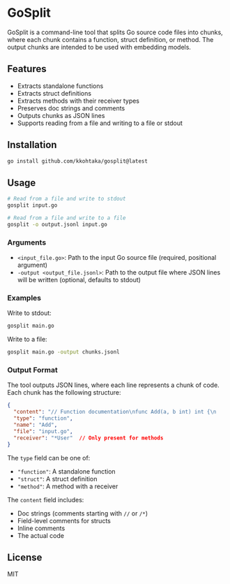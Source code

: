 # GoSplit

GoSplit is a command-line tool that splits Go source code files into chunks, where each chunk contains a function, struct definition, or method. The output chunks are intended to be used with embedding models.

## Features

- Extracts standalone functions
- Extracts struct definitions
- Extracts methods with their receiver types
- Preserves doc strings and comments
- Outputs chunks as JSON lines
- Supports reading from a file and writing to a file or stdout

## Installation

```bash
go install github.com/kkohtaka/gosplit@latest
```

## Usage

```bash
# Read from a file and write to stdout
gosplit input.go

# Read from a file and write to a file
gosplit -o output.jsonl input.go
```

### Arguments

- `<input_file.go>`: Path to the input Go source file (required, positional argument)
- `-output <output_file.jsonl>`: Path to the output file where JSON lines will be written (optional, defaults to stdout)

### Examples

Write to stdout:
```bash
gosplit main.go
```

Write to a file:
```bash
gosplit main.go -output chunks.jsonl
```

### Output Format

The tool outputs JSON lines, where each line represents a chunk of code. Each chunk has the following structure:

```json
{
  "content": "// Function documentation\nfunc Add(a, b int) int {\n    return a + b\n}",
  "type": "function",
  "name": "Add",
  "file": "input.go",
  "receiver": "*User"  // Only present for methods
}
```

The `type` field can be one of:
- `"function"`: A standalone function
- `"struct"`: A struct definition
- `"method"`: A method with a receiver

The `content` field includes:
- Doc strings (comments starting with `//` or `/*`)
- Field-level comments for structs
- Inline comments
- The actual code

## License

MIT

